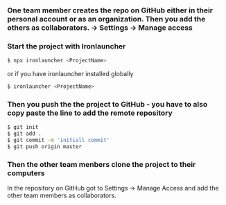 ### One team member creates the repo on GitHub either in their personal account or as an organization. Then you add the others as collaborators. -> Settings -> Manage access


### Start the project with Ironlauncher

```bash
$ npx ironlauncher <ProjectName>
```
or if you have ironlauncher installed globally
```bash
$ ironlauncher <ProjectName>
```

### Then you push the the project to GitHub - you have to also copy paste the line to add the remote repository

```bash
$ git init
$ git add .
$ git commit -m 'initiall commit'
$ git push origin master
```

### Then the other team menbers clone the project to their computers

In the repository on GitHub got to Settings -> Manage Access and add the other team members as collaborators.